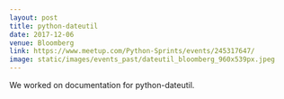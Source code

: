 ```yaml
---
layout: post
title: python-dateutil
date: 2017-12-06
venue: Bloomberg
link: https://www.meetup.com/Python-Sprints/events/245317647/
image: static/images/events_past/dateutil_bloomberg_960x539px.jpeg
---
```


We worked on documentation for python-dateutil.